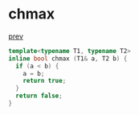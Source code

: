 ﻿# chmax
[prev](..\index.md)
```cpp
template<typename T1, typename T2>
inline bool chmax (T1& a, T2 b) {
  if (a < b) {
    a = b;
    return true;
  }
  return false;
}
```
